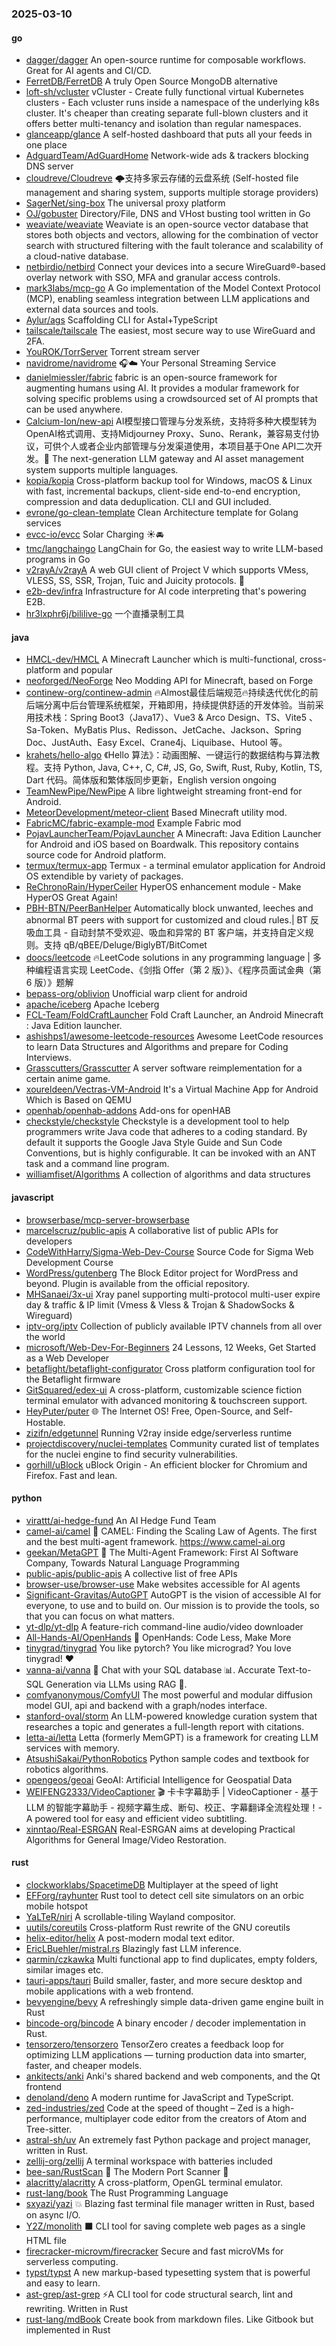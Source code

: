 ### 2025-03-10

#### go
* [dagger/dagger](https://github.com/dagger/dagger) An open-source runtime for composable workflows. Great for AI agents and CI/CD.
* [FerretDB/FerretDB](https://github.com/FerretDB/FerretDB) A truly Open Source MongoDB alternative
* [loft-sh/vcluster](https://github.com/loft-sh/vcluster) vCluster - Create fully functional virtual Kubernetes clusters - Each vcluster runs inside a namespace of the underlying k8s cluster. It's cheaper than creating separate full-blown clusters and it offers better multi-tenancy and isolation than regular namespaces.
* [glanceapp/glance](https://github.com/glanceapp/glance) A self-hosted dashboard that puts all your feeds in one place
* [AdguardTeam/AdGuardHome](https://github.com/AdguardTeam/AdGuardHome) Network-wide ads & trackers blocking DNS server
* [cloudreve/Cloudreve](https://github.com/cloudreve/Cloudreve) 🌩支持多家云存储的云盘系统 (Self-hosted file management and sharing system, supports multiple storage providers)
* [SagerNet/sing-box](https://github.com/SagerNet/sing-box) The universal proxy platform
* [OJ/gobuster](https://github.com/OJ/gobuster) Directory/File, DNS and VHost busting tool written in Go
* [weaviate/weaviate](https://github.com/weaviate/weaviate) Weaviate is an open-source vector database that stores both objects and vectors, allowing for the combination of vector search with structured filtering with the fault tolerance and scalability of a cloud-native database​.
* [netbirdio/netbird](https://github.com/netbirdio/netbird) Connect your devices into a secure WireGuard®-based overlay network with SSO, MFA and granular access controls.
* [mark3labs/mcp-go](https://github.com/mark3labs/mcp-go) A Go implementation of the Model Context Protocol (MCP), enabling seamless integration between LLM applications and external data sources and tools.
* [Aylur/ags](https://github.com/Aylur/ags) Scaffolding CLI for Astal+TypeScript
* [tailscale/tailscale](https://github.com/tailscale/tailscale) The easiest, most secure way to use WireGuard and 2FA.
* [YouROK/TorrServer](https://github.com/YouROK/TorrServer) Torrent stream server
* [navidrome/navidrome](https://github.com/navidrome/navidrome) 🎧☁️ Your Personal Streaming Service
* [danielmiessler/fabric](https://github.com/danielmiessler/fabric) fabric is an open-source framework for augmenting humans using AI. It provides a modular framework for solving specific problems using a crowdsourced set of AI prompts that can be used anywhere.
* [Calcium-Ion/new-api](https://github.com/Calcium-Ion/new-api) AI模型接口管理与分发系统，支持将多种大模型转为OpenAI格式调用、支持Midjourney Proxy、Suno、Rerank，兼容易支付协议，可供个人或者企业内部管理与分发渠道使用，本项目基于One API二次开发。🍥 The next-generation LLM gateway and AI asset management system supports multiple languages.
* [kopia/kopia](https://github.com/kopia/kopia) Cross-platform backup tool for Windows, macOS & Linux with fast, incremental backups, client-side end-to-end encryption, compression and data deduplication. CLI and GUI included.
* [evrone/go-clean-template](https://github.com/evrone/go-clean-template) Clean Architecture template for Golang services
* [evcc-io/evcc](https://github.com/evcc-io/evcc) Solar Charging ☀️🚘
* [tmc/langchaingo](https://github.com/tmc/langchaingo) LangChain for Go, the easiest way to write LLM-based programs in Go
* [v2rayA/v2rayA](https://github.com/v2rayA/v2rayA) A web GUI client of Project V which supports VMess, VLESS, SS, SSR, Trojan, Tuic and Juicity protocols. 🚀
* [e2b-dev/infra](https://github.com/e2b-dev/infra) Infrastructure for AI code interpreting that's powering E2B.
* [hr3lxphr6j/bililive-go](https://github.com/hr3lxphr6j/bililive-go) 一个直播录制工具

#### java
* [HMCL-dev/HMCL](https://github.com/HMCL-dev/HMCL) A Minecraft Launcher which is multi-functional, cross-platform and popular
* [neoforged/NeoForge](https://github.com/neoforged/NeoForge) Neo Modding API for Minecraft, based on Forge
* [continew-org/continew-admin](https://github.com/continew-org/continew-admin) 🔥Almost最佳后端规范🔥持续迭代优化的前后端分离中后台管理系统框架，开箱即用，持续提供舒适的开发体验。当前采用技术栈：Spring Boot3（Java17）、Vue3 & Arco Design、TS、Vite5 、Sa-Token、MyBatis Plus、Redisson、JetCache、Jackson、Spring Doc、JustAuth、Easy Excel、Crane4j、Liquibase、Hutool 等。
* [krahets/hello-algo](https://github.com/krahets/hello-algo) 《Hello 算法》：动画图解、一键运行的数据结构与算法教程。支持 Python, Java, C++, C, C#, JS, Go, Swift, Rust, Ruby, Kotlin, TS, Dart 代码。简体版和繁体版同步更新，English version ongoing
* [TeamNewPipe/NewPipe](https://github.com/TeamNewPipe/NewPipe) A libre lightweight streaming front-end for Android.
* [MeteorDevelopment/meteor-client](https://github.com/MeteorDevelopment/meteor-client) Based Minecraft utility mod.
* [FabricMC/fabric-example-mod](https://github.com/FabricMC/fabric-example-mod) Example Fabric mod
* [PojavLauncherTeam/PojavLauncher](https://github.com/PojavLauncherTeam/PojavLauncher) A Minecraft: Java Edition Launcher for Android and iOS based on Boardwalk. This repository contains source code for Android platform.
* [termux/termux-app](https://github.com/termux/termux-app) Termux - a terminal emulator application for Android OS extendible by variety of packages.
* [ReChronoRain/HyperCeiler](https://github.com/ReChronoRain/HyperCeiler) HyperOS enhancement module - Make HyperOS Great Again!
* [PBH-BTN/PeerBanHelper](https://github.com/PBH-BTN/PeerBanHelper) Automatically block unwanted, leeches and abnormal BT peers with support for customized and cloud rules.| BT 反吸血工具 - 自动封禁不受欢迎、吸血和异常的 BT 客户端，并支持自定义规则。支持 qB/qBEE/Deluge/BiglyBT/BitComet
* [doocs/leetcode](https://github.com/doocs/leetcode) 🔥LeetCode solutions in any programming language | 多种编程语言实现 LeetCode、《剑指 Offer（第 2 版）》、《程序员面试金典（第 6 版）》题解
* [bepass-org/oblivion](https://github.com/bepass-org/oblivion) Unofficial warp client for android
* [apache/iceberg](https://github.com/apache/iceberg) Apache Iceberg
* [FCL-Team/FoldCraftLauncher](https://github.com/FCL-Team/FoldCraftLauncher) Fold Craft Launcher, an Android Minecraft : Java Edition launcher.
* [ashishps1/awesome-leetcode-resources](https://github.com/ashishps1/awesome-leetcode-resources) Awesome LeetCode resources to learn Data Structures and Algorithms and prepare for Coding Interviews.
* [Grasscutters/Grasscutter](https://github.com/Grasscutters/Grasscutter) A server software reimplementation for a certain anime game.
* [xoureldeen/Vectras-VM-Android](https://github.com/xoureldeen/Vectras-VM-Android) It's a Virtual Machine App for Android Which is Based on QEMU
* [openhab/openhab-addons](https://github.com/openhab/openhab-addons) Add-ons for openHAB
* [checkstyle/checkstyle](https://github.com/checkstyle/checkstyle) Checkstyle is a development tool to help programmers write Java code that adheres to a coding standard. By default it supports the Google Java Style Guide and Sun Code Conventions, but is highly configurable. It can be invoked with an ANT task and a command line program.
* [williamfiset/Algorithms](https://github.com/williamfiset/Algorithms) A collection of algorithms and data structures

#### javascript
* [browserbase/mcp-server-browserbase](https://github.com/browserbase/mcp-server-browserbase)
* [marcelscruz/public-apis](https://github.com/marcelscruz/public-apis) A collaborative list of public APIs for developers
* [CodeWithHarry/Sigma-Web-Dev-Course](https://github.com/CodeWithHarry/Sigma-Web-Dev-Course) Source Code for Sigma Web Development Course
* [WordPress/gutenberg](https://github.com/WordPress/gutenberg) The Block Editor project for WordPress and beyond. Plugin is available from the official repository.
* [MHSanaei/3x-ui](https://github.com/MHSanaei/3x-ui) Xray panel supporting multi-protocol multi-user expire day & traffic & IP limit (Vmess & Vless & Trojan & ShadowSocks & Wireguard)
* [iptv-org/iptv](https://github.com/iptv-org/iptv) Collection of publicly available IPTV channels from all over the world
* [microsoft/Web-Dev-For-Beginners](https://github.com/microsoft/Web-Dev-For-Beginners) 24 Lessons, 12 Weeks, Get Started as a Web Developer
* [betaflight/betaflight-configurator](https://github.com/betaflight/betaflight-configurator) Cross platform configuration tool for the Betaflight firmware
* [GitSquared/edex-ui](https://github.com/GitSquared/edex-ui) A cross-platform, customizable science fiction terminal emulator with advanced monitoring & touchscreen support.
* [HeyPuter/puter](https://github.com/HeyPuter/puter) 🌐 The Internet OS! Free, Open-Source, and Self-Hostable.
* [zizifn/edgetunnel](https://github.com/zizifn/edgetunnel) Running V2ray inside edge/serverless runtime
* [projectdiscovery/nuclei-templates](https://github.com/projectdiscovery/nuclei-templates) Community curated list of templates for the nuclei engine to find security vulnerabilities.
* [gorhill/uBlock](https://github.com/gorhill/uBlock) uBlock Origin - An efficient blocker for Chromium and Firefox. Fast and lean.

#### python
* [virattt/ai-hedge-fund](https://github.com/virattt/ai-hedge-fund) An AI Hedge Fund Team
* [camel-ai/camel](https://github.com/camel-ai/camel) 🐫 CAMEL: Finding the Scaling Law of Agents. The first and the best multi-agent framework. https://www.camel-ai.org
* [geekan/MetaGPT](https://github.com/geekan/MetaGPT) 🌟 The Multi-Agent Framework: First AI Software Company, Towards Natural Language Programming
* [public-apis/public-apis](https://github.com/public-apis/public-apis) A collective list of free APIs
* [browser-use/browser-use](https://github.com/browser-use/browser-use) Make websites accessible for AI agents
* [Significant-Gravitas/AutoGPT](https://github.com/Significant-Gravitas/AutoGPT) AutoGPT is the vision of accessible AI for everyone, to use and to build on. Our mission is to provide the tools, so that you can focus on what matters.
* [yt-dlp/yt-dlp](https://github.com/yt-dlp/yt-dlp) A feature-rich command-line audio/video downloader
* [All-Hands-AI/OpenHands](https://github.com/All-Hands-AI/OpenHands) 🙌 OpenHands: Code Less, Make More
* [tinygrad/tinygrad](https://github.com/tinygrad/tinygrad) You like pytorch? You like micrograd? You love tinygrad! ❤️
* [vanna-ai/vanna](https://github.com/vanna-ai/vanna) 🤖 Chat with your SQL database 📊. Accurate Text-to-SQL Generation via LLMs using RAG 🔄.
* [comfyanonymous/ComfyUI](https://github.com/comfyanonymous/ComfyUI) The most powerful and modular diffusion model GUI, api and backend with a graph/nodes interface.
* [stanford-oval/storm](https://github.com/stanford-oval/storm) An LLM-powered knowledge curation system that researches a topic and generates a full-length report with citations.
* [letta-ai/letta](https://github.com/letta-ai/letta) Letta (formerly MemGPT) is a framework for creating LLM services with memory.
* [AtsushiSakai/PythonRobotics](https://github.com/AtsushiSakai/PythonRobotics) Python sample codes and textbook for robotics algorithms.
* [opengeos/geoai](https://github.com/opengeos/geoai) GeoAI: Artificial Intelligence for Geospatial Data
* [WEIFENG2333/VideoCaptioner](https://github.com/WEIFENG2333/VideoCaptioner) 🎬 卡卡字幕助手 | VideoCaptioner - 基于 LLM 的智能字幕助手 - 视频字幕生成、断句、校正、字幕翻译全流程处理！- A powered tool for easy and efficient video subtitling.
* [xinntao/Real-ESRGAN](https://github.com/xinntao/Real-ESRGAN) Real-ESRGAN aims at developing Practical Algorithms for General Image/Video Restoration.

#### rust
* [clockworklabs/SpacetimeDB](https://github.com/clockworklabs/SpacetimeDB) Multiplayer at the speed of light
* [EFForg/rayhunter](https://github.com/EFForg/rayhunter) Rust tool to detect cell site simulators on an orbic mobile hotspot
* [YaLTeR/niri](https://github.com/YaLTeR/niri) A scrollable-tiling Wayland compositor.
* [uutils/coreutils](https://github.com/uutils/coreutils) Cross-platform Rust rewrite of the GNU coreutils
* [helix-editor/helix](https://github.com/helix-editor/helix) A post-modern modal text editor.
* [EricLBuehler/mistral.rs](https://github.com/EricLBuehler/mistral.rs) Blazingly fast LLM inference.
* [qarmin/czkawka](https://github.com/qarmin/czkawka) Multi functional app to find duplicates, empty folders, similar images etc.
* [tauri-apps/tauri](https://github.com/tauri-apps/tauri) Build smaller, faster, and more secure desktop and mobile applications with a web frontend.
* [bevyengine/bevy](https://github.com/bevyengine/bevy) A refreshingly simple data-driven game engine built in Rust
* [bincode-org/bincode](https://github.com/bincode-org/bincode) A binary encoder / decoder implementation in Rust.
* [tensorzero/tensorzero](https://github.com/tensorzero/tensorzero) TensorZero creates a feedback loop for optimizing LLM applications — turning production data into smarter, faster, and cheaper models.
* [ankitects/anki](https://github.com/ankitects/anki) Anki's shared backend and web components, and the Qt frontend
* [denoland/deno](https://github.com/denoland/deno) A modern runtime for JavaScript and TypeScript.
* [zed-industries/zed](https://github.com/zed-industries/zed) Code at the speed of thought – Zed is a high-performance, multiplayer code editor from the creators of Atom and Tree-sitter.
* [astral-sh/uv](https://github.com/astral-sh/uv) An extremely fast Python package and project manager, written in Rust.
* [zellij-org/zellij](https://github.com/zellij-org/zellij) A terminal workspace with batteries included
* [bee-san/RustScan](https://github.com/bee-san/RustScan) 🤖 The Modern Port Scanner 🤖
* [alacritty/alacritty](https://github.com/alacritty/alacritty) A cross-platform, OpenGL terminal emulator.
* [rust-lang/book](https://github.com/rust-lang/book) The Rust Programming Language
* [sxyazi/yazi](https://github.com/sxyazi/yazi) 💥 Blazing fast terminal file manager written in Rust, based on async I/O.
* [Y2Z/monolith](https://github.com/Y2Z/monolith) ⬛️ CLI tool for saving complete web pages as a single HTML file
* [firecracker-microvm/firecracker](https://github.com/firecracker-microvm/firecracker) Secure and fast microVMs for serverless computing.
* [typst/typst](https://github.com/typst/typst) A new markup-based typesetting system that is powerful and easy to learn.
* [ast-grep/ast-grep](https://github.com/ast-grep/ast-grep) ⚡A CLI tool for code structural search, lint and rewriting. Written in Rust
* [rust-lang/mdBook](https://github.com/rust-lang/mdBook) Create book from markdown files. Like Gitbook but implemented in Rust
